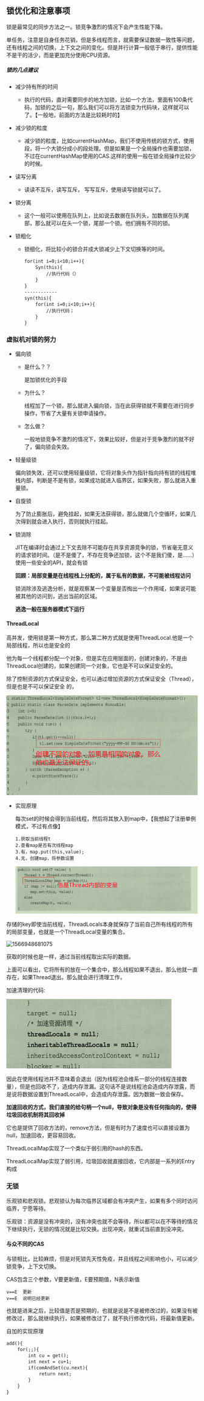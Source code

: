 ## 锁优化和注意事项

锁是最常见的同步方法之一。锁竞争激烈的情况下会产生性能下降。

单任务，注意是自身任务花销，但是多线程而言，就需要保证数据一致性等问题，还有线程之间的切换，上下文之间的变化。但是并行计算一般低于串行，提供性能不是干的活少，而是更加充分使用CPU资源。

##### 锁的几点建议

- 减少持有所的时间
  - 执行的代码，直对需要同步的地方加锁，比如一个方法，里面有100条代码，加锁的之后一句，那么我们可以将方法锁变为代码块，这样就可以了。【一般地，前面的方法是比较耗时的】

- 减少锁的粒度
  - 减少锁的粒度，比如currentHashMap，我们不使用传统的锁方式，使用段，将一个大锁分成小的段处理。但是如果是一个全局操作也需要加锁，不过在currentHashMap使用的CAS.这样的使用一般在锁全局操作比较少的时候。

- 读写分离
  - 读读不互斥，读写互斥， 写写互斥，使用读写锁就可以了。

- 锁分离
  - 这个一般可以使用在队列上，比如说去数据在队列头，加数据在队列尾部，那么就可以在头一个锁，尾部一个锁。他们拥有不同的锁。

- 锁粗化

  - 锁细化，将比较小的锁合并成大锁减少上下文切换等的时间。

    ```
    for(int i=0;i<10;i++){
        Syn(this){
            //执行代码（）
        }
    }
    ------------
    syn(this){
        for(int i=0;i<10;i++){
            //执行代码；
        }
    }
    ```

    

### 虚拟机对锁的努力

- 偏向锁

  - 是什么？？

    是加锁优化的手段

  - 为什么？

    线程加了一个锁，那么就进入偏向锁，当在此获得锁就不需要在进行同步操作，节省了大量有关锁申请操作。

  - 怎么做？

    一般地锁竞争不激烈的情况下，效果比较好，但是对于竞争激烈的就不好了，偏向锁会失效。

- 轻量级锁

  偏向锁失效，还可以使用轻量级锁，它将对象头作为指针指向持有锁的线程堆栈内部，判断是不是有锁，如果成功就进入临界区，如果失败，那么就进入重量锁。

- 自旋锁

  为了防止膨胀后，避免挂起，如果无法获得锁，那么就做几个空循环，如果几次得到就会进入执行，否则就执行挂起。

- 锁消除

  JIT在编译时会通过上下文去除不可能存在共享资源竞争的锁，节省毫无意义的请求锁时间。（是不是傻了，不存在竞争还加锁，这个不是我们傻，是……）使用一些安全的API，就会有锁

  **回顾：局部变量是在线程栈上分配的，属于私有的数据，不可能被线程访问**

  锁消除涉及逃逸分析，就是观察某一个变量是否掏出一个作用域，如果说可能被其他的访问到，逃出当前的区域。

  **逃逸一般在服务器模式下运行**

#### ThreadLocal

高并发，使用锁是第一种方式，那么第二种方式就是使用ThreadLocal.他是一个局部线程，所以也是安全的

他为每一个线程都分配一个对象，但是实在应用层面的，创建对象的，不是由ThreadLocal创建的，如果创建同一个对象，它也是不可以保证安全的。

除了控制资源的方式保证安全，也可以通过增加资源的方式保证安全（Thread），但是也是不可以保证安全 的，

![1566947956192](phto/1566947956192.png)

- 实现原理

  每次set的时候会得到当前线程，然后将其放入到map中，【我想起了注册单例模式，不过有点像】

  ```
  1.获取当前线程t
  2.查看map是否有次线程map
  3.有，map.put(this,value);
  4.无，创建map，将参数设置
  ```

  ![1566948454355](phto/1566948454355.png)

存储的key即使当前线程，ThreadLocals本身就保存了当前自己所有线程的所有的局部变量，也就是一个ThreadLocal变量的集合。

![1566948681075](C:\temp\1566948681075.png)

获取的时候也是一样，通过当前线程取出实际的数据。

上面可以看出，它将所有的放在一个集合中，那么线程如果不退出，那么他就一直存在，如果Thread退出。那么就会进行清理工作，

加速清理的代码:

![1566948952105](phto/1566948952105.png)



因此在使用线程池并不意味着会退出（因为线程池会维系一部分的线程连接数量），但是也回收不了，造成内存泄漏。这句话不是说线程池会造成内存泄露，而是说将数据设置到ThreadLocal中，会造成内存泄露。因为数据一致会保存。

**加速回收的方式，我们直接的给句柄一个null，导致对象是没有任何指向的，使得垃圾回收机制将其回收掉**

它也是提供了回收方法的，remove方法，但是有时为了速度也可以直接设置为null，加速回收，更容易回收。

ThreadLocalMap实现了一个类似于弱引用的hash的东西。

ThreadLocalMap实现了弱引用，垃圾回收就直接回收，它内部是一系列的Entry构成



### 无锁

乐观锁和悲观锁。悲观锁认为每次临界区域都会有冲突产生，如果有多个同时访问临界，宁愿等待。

乐观锁：资源是没有冲突的，没有冲突也就不会等待，所以都可以在不等待的情况下继续执行，无锁的情况就是比较交换。出现冲突，就重试当前直到没冲突。

#### 与众不同的CAS

与锁相比，比较麻烦，但是对死锁先天性免疫，并且线程之间影响也小，可以减少锁竞争，上下文切换。

CAS包含三个参数，V要更新值，E要预期值，N表示新值

```
v==E  更新
v==E  说明已经更新
```

也就是进来之后，比较值是否是预期的，也就是说是不是被修改过的，如果没有被修改过，那么就继续执行，如果被修改过了，就不执行修改代码，将最新值更新。

自加的实现原理

```
add(){
    for(;;){
        int cu = get();
        int next = cu+1;
        if(comAndSet(cu.next){
            return next;
        }
    }
}
```























































